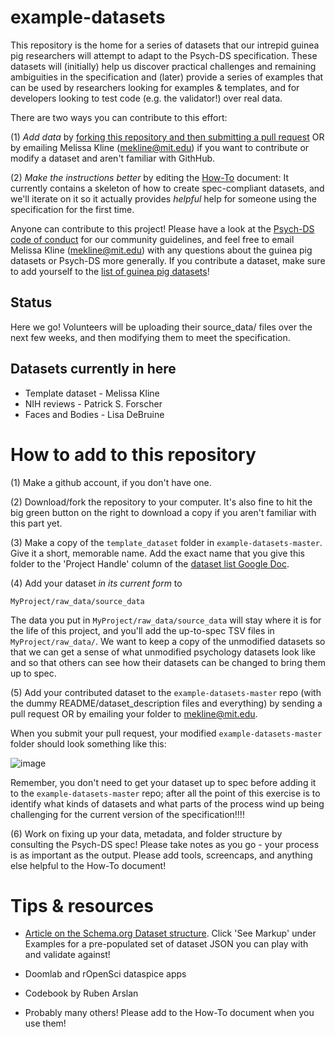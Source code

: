 # example-datasets

This repository is the home for a series of datasets that our intrepid guinea pig researchers will attempt to adapt to the Psych-DS specification. These datasets will (initially) help us discover practical challenges and remaining ambiguities in the specification and (later) provide a series of examples that can be used by researchers looking for examples & templates, and for developers looking to test code (e.g. the validator!) over real data.

There are two ways you can contribute to this effort:

(1) _Add data_ by [forking this repository and then submitting a pull request](https://help.github.com/articles/creating-a-pull-request/) OR by emailing Melissa Kline (mekline@mit.edu) if you want to contribute or modify a dataset and aren't familiar with GithHub.

(2) _Make the instructions better_ by editing the [How-To](https://docs.google.com/spreadsheets/d/1QcfJqGPyBkdO0n4rCcye-Nfb3XWRYETOF3NMbwwPyJ4/edit?usp=sharing) document: It currently contains a skeleton of how to create spec-compliant datasets, and we'll iterate on it so it actually provides *helpful* help for someone using the specification for the first time. 

Anyone can contribute to this project! Please have a look at the [Psych-DS code of conduct](https://github.com/psych-ds/psych-DS/blob/master/CODE_OF_CONDUCT.md) for our community guidelines, and feel free to email Melissa Kline (mekline@mit.edu) with any questions about the guinea pig datasets or Psych-DS more generally.  If you contribute a dataset, make sure to add yourself to the [list of guinea pig datasets](https://docs.google.com/spreadsheets/d/1QcfJqGPyBkdO0n4rCcye-Nfb3XWRYETOF3NMbwwPyJ4/edit?usp=sharing)!

## Status

Here we go! Volunteers will be uploading their source_data/ files over the next few weeks, and then modifying them to meet the specification. 

## Datasets currently in here

* Template dataset - Melissa Kline
* NIH reviews - Patrick S. Forscher
* Faces and Bodies - Lisa DeBruine

# How to add to this repository

(1) Make a github account, if you don't have one.

(2) Download/fork the repository to your computer. It's also fine to hit the big green button on the right to download a copy if you aren't familiar with this part yet.

(3) Make a copy of the `template_dataset` folder in `example-datasets-master`.  Give it a short, memorable name. Add the exact name that you give this folder to the 'Project Handle' column of the [dataset list Google Doc](https://docs.google.com/spreadsheets/d/1QcfJqGPyBkdO0n4rCcye-Nfb3XWRYETOF3NMbwwPyJ4/edit?usp=sharing).

(4) Add your dataset *in its current form* to 
```
MyProject/raw_data/source_data 
```

The data you put in `MyProject/raw_data/source_data` will stay where it is for the life of this project, and you'll add the up-to-spec TSV files in `MyProject/raw_data/`. We want to keep a copy of the unmodified datasets so that we can get a sense of what unmodified psychology datasets look like and so that others can see how their datasets can be changed to bring them up to spec.

(5) Add your contributed dataset to the `example-datasets-master` repo (with the dummy README/dataset_description files and everything) by sending a pull request OR by emailing your folder to mekline@mit.edu. 

When you submit your pull request, your modified `example-datasets-master` folder should look something like this:

![image](https://user-images.githubusercontent.com/5552513/50308632-7d2dc080-0461-11e9-995e-bf7c8b651278.png)

Remember, you don't need to get your dataset up to spec before adding it to the `example-datasets-master` repo; after all the point of this exercise is to identify what kinds of datasets and what parts of the process wind up being challenging for the current version of the specification!!!!

(6) Work on fixing up your data, metadata, and folder structure by consulting the Psych-DS spec! Please take notes as you go - your process is as important as the output. Please add tools, screencaps, and anything else helpful to the How-To document!

# Tips & resources

* [Article on the Schema.org Dataset structure](https://developers.google.com/search/docs/data-types/dataset). Click 'See Markup' under Examples for a pre-populated set of dataset JSON you can play with and validate against!

* Doomlab and rOpenSci dataspice apps

* Codebook by Ruben Arslan

* Probably many others! Please add to the How-To document when you use them!


